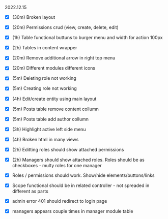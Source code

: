 2022.12.15
- [x] (30m) Broken layout
- [x] (20m) Permissions crud (view, create, delete, edit)
- [x] (1h) Table functional buttuns to burger menu and width for action 100px
- [x] (2h) Tables in content wrapper
- [x] (20m) Remove additional arrow in right top menu
- [x] (20m) Different modules different icons
- [x] (5m) Deleting role not working
- [x] (5m) Creating role not working
- [x] (4h) Edit/create entity using main layout
- [x] (5m) Posts table remove content collumn
- [x] (5m) Posts table add author collumn
- [x] (3h) Highlight active left side menu
- [x] (4h) Broken html in many views

- [x] (2h) Editting roles should show attached permissions
- [x] (2h) Managers should show attached roles. Roles should be as checkboxes - multy roles for one manager
- [x] Roles / permissions should work. Show/hide elements/buttons/links
- [x] Scope functional should be in related controller - not spreaded in different as parts
- [x] admin error 401 should redirect to login page
- [x] managers appears couple times in manager module table